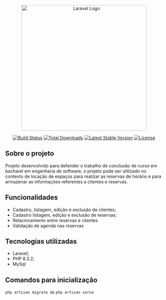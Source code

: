 <p align="center"><a href="https://laravel.com" target="_blank"><img src="https://raw.githubusercontent.com/laravel/art/master/logo-lockup/5%20SVG/2%20CMYK/1%20Full%20Color/laravel-logolockup-cmyk-red.svg" width="400" alt="Laravel Logo"></a></p>

<p align="center">
<a href="https://github.com/laravel/framework/actions"><img src="https://github.com/laravel/framework/workflows/tests/badge.svg" alt="Build Status"></a>
<a href="https://packagist.org/packages/laravel/framework"><img src="https://img.shields.io/packagist/dt/laravel/framework" alt="Total Downloads"></a>
<a href="https://packagist.org/packages/laravel/framework"><img src="https://img.shields.io/packagist/v/laravel/framework" alt="Latest Stable Version"></a>
<a href="https://packagist.org/packages/laravel/framework"><img src="https://img.shields.io/packagist/l/laravel/framework" alt="License"></a>
</p>

## Sobre o projeto

Projeto desenvolvido para defender o trabalho de conclusão de curso em bacharel em engenharia de software, o projeto pode ser utilizado no contexto de locação de espaços para realizar as reservas de horário e para armazenar as informações referentes a clientes e reservas.

## Funcionalidades

- Cadastro, listagem, edição e exclusão de clientes;
- Cadastro listagem, edição e exclusão de reservas;
- Relacionamento entre reservas e clientes
- Validação de agenda nas reservas

## Tecnologias utilizadas
- Laravel;
- PHP 8.3.2;
- MySql

## Comandos para inicialização
`php artisan migrate &&`
`php artisan serve`
